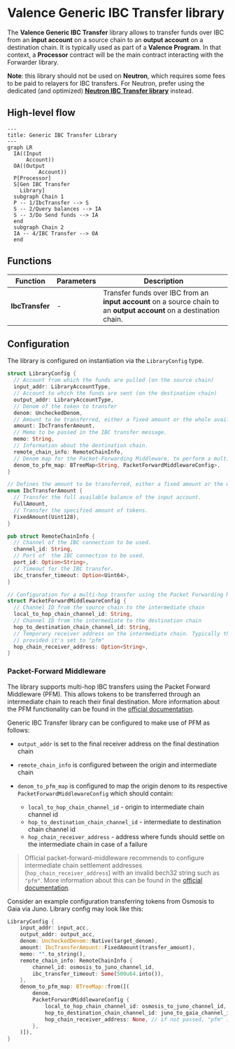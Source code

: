 # Valence Generic IBC Transfer library

The **Valence Generic IBC Transfer** library allows to transfer funds over IBC from an **input account** on a source chain to an **output account** on a destination chain. It is typically used as part of a **Valence Program**. In that context, a **Processor** contract will be the main contract interacting with the Forwarder library.

**Note**: this library should not be used on **Neutron**, which requires some fees to be paid to relayers for IBC transfers. For Neutron, prefer using the dedicated (and optimized) **[Neutron IBC Transfer library](./neutron_ibc_transfer.md)** instead.

## High-level flow

```mermaid
---
title: Generic IBC Transfer Library
---
graph LR
  IA((Input
      Account))
  OA((Output
		  Account))
  P[Processor]
  S[Gen IBC Transfer
    Library]
  subgraph Chain 1
  P -- 1/IbcTransfer --> S
  S -- 2/Query balances --> IA
  S -- 3/Do Send funds --> IA
  end
  subgraph Chain 2
  IA -- 4/IBC Transfer --> OA
  end
```

## Functions

| Function    | Parameters | Description |
|-------------|------------|-------------|
| **IbcTransfer** | -          | Transfer funds over IBC from an **input account** on a source chain to an **output account** on a destination chain. |

## Configuration

The library is configured on instantiation via the `LibraryConfig` type.

```rust
struct LibraryConfig {
  // Account from which the funds are pulled (on the source chain)
  input_addr: LibraryAccountType,
  // Account to which the funds are sent (on the destination chain)
  output_addr: LibraryAccountType,
  // Denom of the token to transfer
  denom: UncheckedDenom,
  // Amount to be transferred, either a fixed amount or the whole available balance.
  amount: IbcTransferAmount,
  // Memo to be passed in the IBC transfer message.
  memo: String,
  // Information about the destination chain.
  remote_chain_info: RemoteChainInfo,
  // Denom map for the Packet-Forwarding Middleware, to perform a multi-hop transfer.
  denom_to_pfm_map: BTreeMap<String, PacketForwardMiddlewareConfig>,
}

// Defines the amount to be transferred, either a fixed amount or the whole available balance.
enum IbcTransferAmount {
  // Transfer the full available balance of the input account.
  FullAmount,
  // Transfer the specified amount of tokens.
  FixedAmount(Uint128),
}

pub struct RemoteChainInfo {
  // Channel of the IBC connection to be used.
  channel_id: String,
  // Port of  the IBC connection to be used.
  port_id: Option<String>,
  // Timeout for the IBC transfer.
  ibc_transfer_timeout: Option<Uint64>,
}

// Configuration for a multi-hop transfer using the Packet Forwarding Middleware
struct PacketForwardMiddlewareConfig {
  // Channel ID from the source chain to the intermediate chain
  local_to_hop_chain_channel_id: String,
  // Channel ID from the intermediate to the destination chain
  hop_to_destination_chain_channel_id: String,
  // Temporary receiver address on the intermediate chain. Typically this is set to an invalid address so the entire transaction will revert if the forwarding fails. If not 
  // provided it's set to "pfm"
  hop_chain_receiver_address: Option<String>,
}
```

### Packet-Forward Middleware

The library supports multi-hop IBC transfers using the Packet Forward Middleware (PFM).
This allows tokens to be transferred through an intermediate chain to reach their final
destination. More information about the PFM functionality can be found in the [official
documentation](https://github.com/cosmos/ibc-apps/tree/main/middleware/packet-forward-middleware).

Generic IBC Transfer library can be configured to make use of PFM as follows:

- `output_addr` is set to the final receiver address on the final destination chain
- `remote_chain_info` is configured between the origin and intermediate chain
- `denom_to_pfm_map` is configured to map the origin denom to its respective
`PacketForwardMiddlewareConfig` which should contain:

  - `local_to_hop_chain_channel_id` - origin to intermediate chain channel id
  - `hop_to_destination_chain_channel_id` - intermediate to destination chain channel id
  - `hop_chain_receiver_address` - address where funds should settle on the intermediate
  chain in case of a failure

> Official packet-forward-middleware recommends to configure intermediate chain settlement
  addresses (`hop_chain_receiver_address`) with an invalid bech32 string such as `"pfm"`.
  More information about this can be found in the [official documentation](https://github.com/cosmos/ibc-apps/tree/main/middleware/packet-forward-middleware#full-example---chain-forward-a-b-c-d-with-retry-on-timeout
  ).

Consider an example configuration transferring tokens from Osmosis to Gaia via Juno.
Library config may look like this:

```rust
LibraryConfig {
    input_addr: input_acc,
    output_addr: output_acc,
    denom: UncheckedDenom::Native(target_denom),
    amount: IbcTransferAmount::FixedAmount(transfer_amount),
    memo: "".to_string(),
    remote_chain_info: RemoteChainInfo {
        channel_id: osmosis_to_juno_channel_id,
        ibc_transfer_timeout: Some(500u64.into()),
    },
    denom_to_pfm_map: BTreeMap::from([(
        denom,
        PacketForwardMiddlewareConfig {
            local_to_hop_chain_channel_id: osmosis_to_juno_channel_id,
            hop_to_destination_chain_channel_id: juno_to_gaia_channel_id,
            hop_chain_receiver_address: None, // if not passed, "pfm" is used
        },
    )]),
}
```
